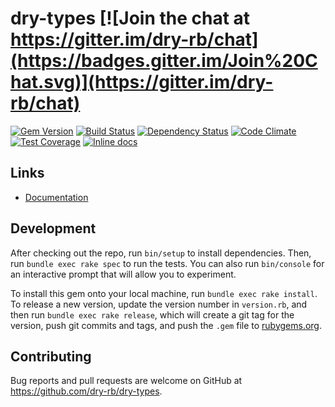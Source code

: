 [gem]: https://rubygems.org/gems/dry-types
[travis]: https://travis-ci.org/dry-rb/dry-types
[gemnasium]: https://gemnasium.com/dry-rb/dry-types
[codeclimate]: https://codeclimate.com/github/dry-rb/dry-types
[coveralls]: https://coveralls.io/r/dry-rb/dry-types
[inchpages]: http://inch-ci.org/github/dry-rb/dry-types

# dry-types [![Join the chat at https://gitter.im/dry-rb/chat](https://badges.gitter.im/Join%20Chat.svg)](https://gitter.im/dry-rb/chat)

[![Gem Version](https://badge.fury.io/rb/dry-types.svg)][gem]
[![Build Status](https://travis-ci.org/dry-rb/dry-types.svg?branch=master)][travis]
[![Dependency Status](https://gemnasium.com/dry-rb/dry-types.svg)][gemnasium]
[![Code Climate](https://codeclimate.com/github/dry-rb/dry-types/badges/gpa.svg)][codeclimate]
[![Test Coverage](https://codeclimate.com/github/dry-rb/dry-types/badges/coverage.svg)][codeclimate]
[![Inline docs](http://inch-ci.org/github/dry-rb/dry-types.svg?branch=master)][inchpages]

## Links

* [Documentation](http://dry-rb.org/gems/dry-types)

## Development

After checking out the repo, run `bin/setup` to install dependencies. Then, run `bundle exec rake spec` to run the tests. You can also run `bin/console` for an interactive prompt that will allow you to experiment.

To install this gem onto your local machine, run `bundle exec rake install`. To release a new version, update the version number in `version.rb`, and then run `bundle exec rake release`, which will create a git tag for the version, push git commits and tags, and push the `.gem` file to [rubygems.org](https://rubygems.org).

## Contributing

Bug reports and pull requests are welcome on GitHub at https://github.com/dry-rb/dry-types.
